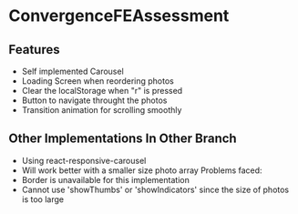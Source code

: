 # ConvergenceFEAssessment

## Features
- Self implemented Carousel
- Loading Screen when reordering photos
- Clear the localStorage when "r" is pressed
- Button to navigate throught the photos
- Transition animation for scrolling smoothly

## Other Implementations In Other Branch
- Using react-responsive-carousel
- Will work better with a smaller size photo array
Problems faced:
- Border is unavailable for this implementation
- Cannot use 'showThumbs' or 'showIndicators' since the size of photos is too large

